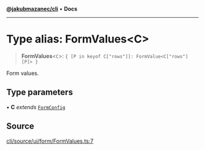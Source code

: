 [**@jakubmazanec/cli**](../README.md) • **Docs**

---

# Type alias: FormValues\<C\>

> **FormValues**\<`C`\>: `{ [P in keyof C["rows"]]: FormValue<C["rows"][P]> }`

Form values.

## Type parameters

• **C** _extends_ [`FormConfig`](FormConfig.md)

## Source

[cli/source/ui/form/FormValues.ts:7](https://github.com/jakubmazanec/tools/blob/2f8bfe433bf76006231c1e3b5197238029672b8c/packages/cli/source/ui/form/FormValues.ts#L7)
